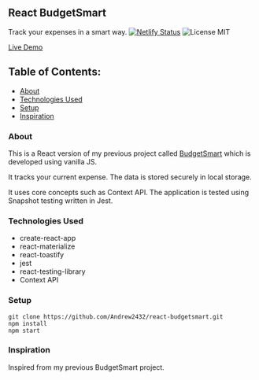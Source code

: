 ## React BudgetSmart
Track your expenses in a smart way.
[![Netlify Status](https://api.netlify.com/api/v1/badges/cb123f26-9a3b-4898-bb1d-85309b7fa5a9/deploy-status)](https://app.netlify.com/sites/react-budgetsmart/deploys)
![License MIT](https://img.shields.io/github/license/Andrew2432/react-budgetsmart)

[Live Demo](https://react-budgetsmart.netlify.app)

## Table of Contents:
  - [About](#about)
  - [Technologies Used](#technologies-used)
  - [Setup](#setup)
  - [Inspiration](#inspiration)

### About
This is a React version of my previous project called [BudgetSmart](https://github.com/Andrew2432/BudgetSmart) which is developed using vanilla JS.

It tracks your current expense. The data is stored securely in local storage.

It uses core concepts such as Context API. The application is tested using Snapshot testing written in Jest.

### Technologies Used
* create-react-app
* react-materialize
* react-toastify
* jest
* react-testing-library
* Context API

### Setup
```
git clone https://github.com/Andrew2432/react-budgetsmart.git
npm install
npm start
```

### Inspiration
Inspired from my previous BudgetSmart project.